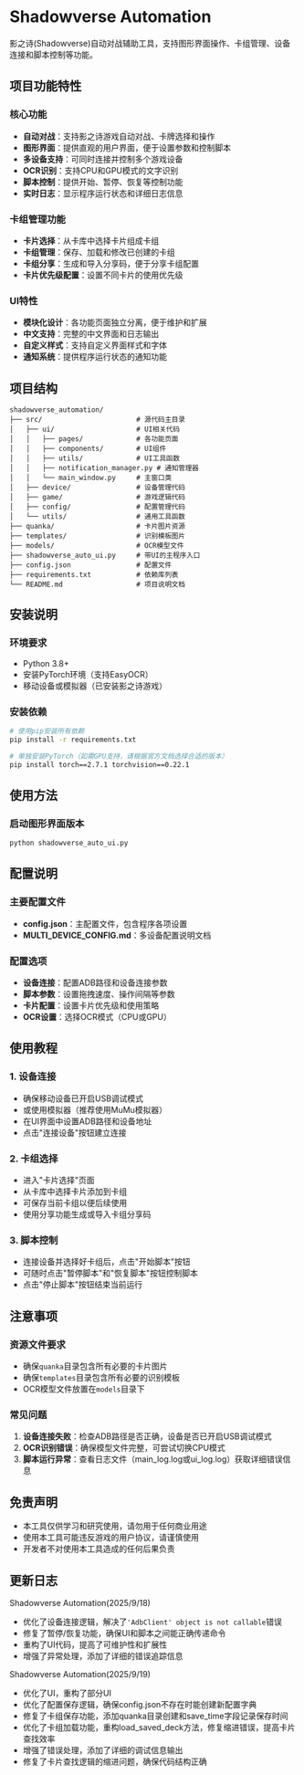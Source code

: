 # Shadowverse Automation

影之诗(Shadowverse)自动对战辅助工具，支持图形界面操作、卡组管理、设备连接和脚本控制等功能。

## 项目功能特性

### 核心功能
- **自动对战**：支持影之诗游戏自动对战、卡牌选择和操作
- **图形界面**：提供直观的用户界面，便于设置参数和控制脚本
- **多设备支持**：可同时连接并控制多个游戏设备
- **OCR识别**：支持CPU和GPU模式的文字识别
- **脚本控制**：提供开始、暂停、恢复等控制功能
- **实时日志**：显示程序运行状态和详细日志信息

### 卡组管理功能
- **卡片选择**：从卡库中选择卡片组成卡组
- **卡组管理**：保存、加载和修改已创建的卡组
- **卡组分享**：生成和导入分享码，便于分享卡组配置
- **卡片优先级配置**：设置不同卡片的使用优先级

### UI特性
- **模块化设计**：各功能页面独立分离，便于维护和扩展
- **中文支持**：完整的中文界面和日志输出
- **自定义样式**：支持自定义界面样式和字体
- **通知系统**：提供程序运行状态的通知功能

## 项目结构

```
shadowverse_automation/
├── src/                       # 源代码主目录
│   ├── ui/                    # UI相关代码
│   │   ├── pages/             # 各功能页面
│   │   ├── components/        # UI组件
│   │   ├── utils/             # UI工具函数
│   │   ├── notification_manager.py # 通知管理器
│   │   └── main_window.py     # 主窗口类
│   ├── device/                # 设备管理代码
│   ├── game/                  # 游戏逻辑代码
│   ├── config/                # 配置管理代码
│   └── utils/                 # 通用工具函数
├── quanka/                    # 卡片图片资源
├── templates/                 # 识别模板图片
├── models/                    # OCR模型文件
├── shadowverse_auto_ui.py     # 带UI的主程序入口
├── config.json                # 配置文件
├── requirements.txt           # 依赖库列表
└── README.md                  # 项目说明文档
```

## 安装说明

### 环境要求
- Python 3.8+ 
- 安装PyTorch环境（支持EasyOCR）
- 移动设备或模拟器（已安装影之诗游戏）

### 安装依赖

```bash
# 使用pip安装所有依赖
pip install -r requirements.txt

# 单独安装PyTorch（如需GPU支持，请根据官方文档选择合适的版本）
pip install torch==2.7.1 torchvision==0.22.1
```

## 使用方法

### 启动图形界面版本

```bash
python shadowverse_auto_ui.py
```

## 配置说明

### 主要配置文件
- **config.json**：主配置文件，包含程序各项设置
- **MULTI_DEVICE_CONFIG.md**：多设备配置说明文档

### 配置选项
- **设备连接**：配置ADB路径和设备连接参数
- **脚本参数**：设置拖拽速度、操作间隔等参数
- **卡片配置**：设置卡片优先级和使用策略
- **OCR设置**：选择OCR模式（CPU或GPU）

## 使用教程

### 1. 设备连接
- 确保移动设备已开启USB调试模式
- 或使用模拟器（推荐使用MuMu模拟器）
- 在UI界面中设置ADB路径和设备地址
- 点击"连接设备"按钮建立连接

### 2. 卡组选择
- 进入"卡片选择"页面
- 从卡库中选择卡片添加到卡组
- 可保存当前卡组以便后续使用
- 使用分享功能生成或导入卡组分享码

### 3. 脚本控制
- 连接设备并选择好卡组后，点击"开始脚本"按钮
- 可随时点击"暂停脚本"和"恢复脚本"按钮控制脚本
- 点击"停止脚本"按钮结束当前运行

## 注意事项

### 资源文件要求
- 确保`quanka`目录包含所有必要的卡片图片
- 确保`templates`目录包含所有必要的识别模板
- OCR模型文件放置在`models`目录下

### 常见问题
1. **设备连接失败**：检查ADB路径是否正确，设备是否已开启USB调试模式
2. **OCR识别错误**：确保模型文件完整，可尝试切换CPU模式
3. **脚本运行异常**：查看日志文件（main_log.log或ui_log.log）获取详细错误信息

## 免责声明
- 本工具仅供学习和研究使用，请勿用于任何商业用途
- 使用本工具可能违反游戏的用户协议，请谨慎使用
- 开发者不对使用本工具造成的任何后果负责

## 更新日志
Shadowverse Automation(2025/9/18)
- 优化了设备连接逻辑，解决了`'AdbClient' object is not callable`错误
- 修复了暂停/恢复功能，确保UI和脚本之间能正确传递命令
- 重构了UI代码，提高了可维护性和扩展性
- 增强了异常处理，添加了详细的错误追踪信息

Shadowverse Automation(2025/9/19)
- 优化了UI，重构了部分UI
- 优化了配置保存逻辑，确保config.json不存在时能创建新配置字典
- 修复了卡组保存功能，添加quanka目录创建和save_time字段记录保存时间
- 优化了卡组加载功能，重构load_saved_deck方法，修复缩进错误，提高卡片查找效率
- 增强了错误处理，添加了详细的调试信息输出
- 修复了卡片查找逻辑的缩进问题，确保代码结构正确
